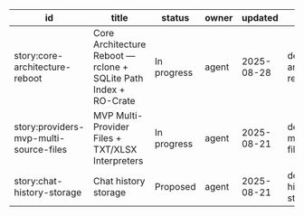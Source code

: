 id | title | status | owner | updated | link
---|---|---|---|---|---
story:core-architecture-reboot | Core Architecture Reboot — rclone + SQLite Path Index + RO-Crate | In progress | agent | 2025-08-28 | dev/stories/core-architecture-reboot/story.md
story:providers-mvp-multi-source-files | MVP Multi-Provider Files + TXT/XLSX Interpreters | In progress | agent | 2025-08-21 | dev/stories/providers-mvp-multi-source-files/story.md
story:chat-history-storage | Chat history storage | Proposed | agent | 2025-08-21 | dev/stories/chat-history-storage/story.md
